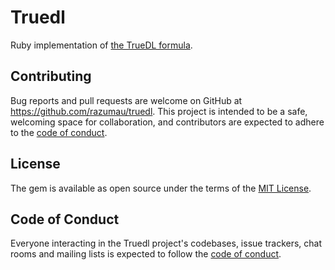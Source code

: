# Truedl

Ruby implementation of [the TrueDL formula](https://pecheny.me/blog/truedl/).

## Contributing

Bug reports and pull requests are welcome on GitHub at https://github.com/razumau/truedl. This project is intended to be a safe, welcoming space for collaboration, and contributors are expected to adhere to the [code of conduct](https://github.com/[USERNAME]/truedl/blob/master/CODE_OF_CONDUCT.md).

## License

The gem is available as open source under the terms of the [MIT License](https://opensource.org/licenses/MIT).

## Code of Conduct

Everyone interacting in the Truedl project's codebases, issue trackers, chat rooms and mailing lists is expected to follow the [code of conduct](https://github.com/[USERNAME]/truedl/blob/master/CODE_OF_CONDUCT.md).
